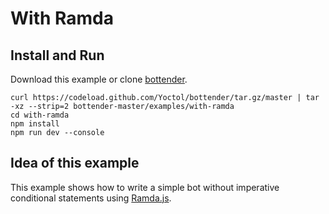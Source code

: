 # With Ramda

## Install and Run

Download this example or clone [bottender](https://github.com/Yoctol/bottender).

```
curl https://codeload.github.com/Yoctol/bottender/tar.gz/master | tar -xz --strip=2 bottender-master/examples/with-ramda
cd with-ramda
npm install
npm run dev --console
```

## Idea of this example

This example shows how to write a simple bot without imperative conditional
statements using [Ramda.js](https://ramdajs.com/).
